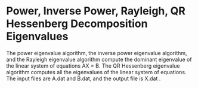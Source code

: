 # Power, Inverse Power, Rayleigh, QR Hessenberg Decomposition Eigenvalues
The power eigenvalue algorithm, the inverse power eigenvalue algorithm, and the Rayleigh eigenvalue algorithm compute the dominant eigenvalue of the linear system of equations AX = B. The QR Hessenberg eigenvalue algorithm computes all the eigenvalues of the linear system of equations. The input files are A.dat and B.dat, and the output file is X.dat .
